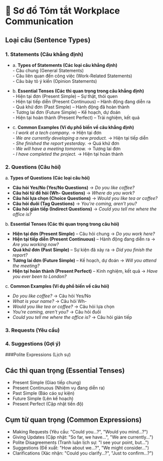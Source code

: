 # 📌 **Sơ đồ Tóm tắt Workplace Communication**  
## **Loại câu (Sentence Types)**
### 1. Statements (Câu khẳng định)

- a. **Types of Statements (Các loại câu khẳng định)**  
         - Câu chung (General Statements)  
         - Câu liên quan đến công việc (Work-Related Statements)  
         - Câu bày tỏ ý kiến (Opinion Statements)  
      
- b. **Essential Tenses (Các thì quan trọng trong câu khẳng định)**  
         - Hiện tại đơn (Present Simple) – Sự thật, thói quen  
         - Hiện tại tiếp diễn (Present Continuous) – Hành động đang diễn ra  
         - Quá khứ đơn (Past Simple) – Hành động đã hoàn thành  
         - Tương lai đơn (Future Simple) – Kế hoạch, dự đoán  
         - Hiện tại hoàn thành (Present Perfect) – Trải nghiệm, kết quả  
      
- c. **Common Examples (Ví dụ phổ biến về câu khẳng định)**  
         - *I work at a tech company.* → Hiện tại đơn  
         - *We are currently developing a new product.* → Hiện tại tiếp diễn  
         - *She finished the report yesterday.* → Quá khứ đơn  
         - *We will have a meeting tomorrow.* → Tương lai đơn  
         - *I have completed the project.* → Hiện tại hoàn thành  

### 2. Questions (Câu hỏi)  

 a. **Types of Questions (Các loại câu hỏi)**  
   - **Câu hỏi Yes/No (Yes/No Questions)** → *Do you like coffee?*  
   - **Câu hỏi từ để hỏi (Wh- Questions)** → *Where do you work?*  
   - **Câu hỏi lựa chọn (Choice Questions)** → *Would you like tea or coffee?*  
   - **Câu hỏi đuôi (Tag Questions)** → *You're coming, aren't you?*  
   - **Câu hỏi gián tiếp (Indirect Questions)** → *Could you tell me where the office is?*  

 b. **Essential Tenses (Các thì quan trọng trong câu hỏi)**  
   - **Hiện tại đơn (Present Simple)** – Câu hỏi chung → *Do you work here?*  
   - **Hiện tại tiếp diễn (Present Continuous)** – Hành động đang diễn ra → *Are you working now?*  
   - **Quá khứ đơn (Past Simple)** – Sự kiện đã xảy ra → *Did you finish the report?*  
   - **Tương lai đơn (Future Simple)** – Kế hoạch, dự đoán → *Will you attend the meeting?*  
   - **Hiện tại hoàn thành (Present Perfect)** – Kinh nghiệm, kết quả → *Have you ever been to London?*  

 c. **Common Examples (Ví dụ phổ biến về câu hỏi)**  
   - *Do you like coffee?* → Câu hỏi Yes/No  
   - *What is your name?* → Câu hỏi Wh-  
   - *Would you like tea or coffee?* → Câu hỏi lựa chọn  
   - *You're coming, aren't you?* → Câu hỏi đuôi  
   - *Could you tell me where the office is?* → Câu hỏi gián tiếp

### 3. Requests (Yêu cầu)  

### 4. Suggestions (Gợi ý)  

###Polite Expressions (Lịch sự)  

## **Các thì quan trọng (Essential Tenses)**
   - Present Simple (Giao tiếp chung)  
   - Present Continuous (Nhiệm vụ đang diễn ra)  
   - Past Simple (Báo cáo sự kiện)  
   - Future Simple (Lên kế hoạch)  
   - Present Perfect (Cập nhật tiến độ)  

## **Cụm từ quan trọng (Common Expressions)**
   - Making Requests (Yêu cầu: "Could you...?", "Would you mind...?")  
   - Giving Updates (Cập nhật: "So far, we have...", "We are currently...")  
   - Polite Disagreements (Tranh luận lịch sự: "I see your point, but...")  
   - Suggestions (Đề xuất: "How about we...?", "We might consider...")  
   - Clarifications (Xác nhận: "Could you clarify...?", "Just to confirm...?")  

